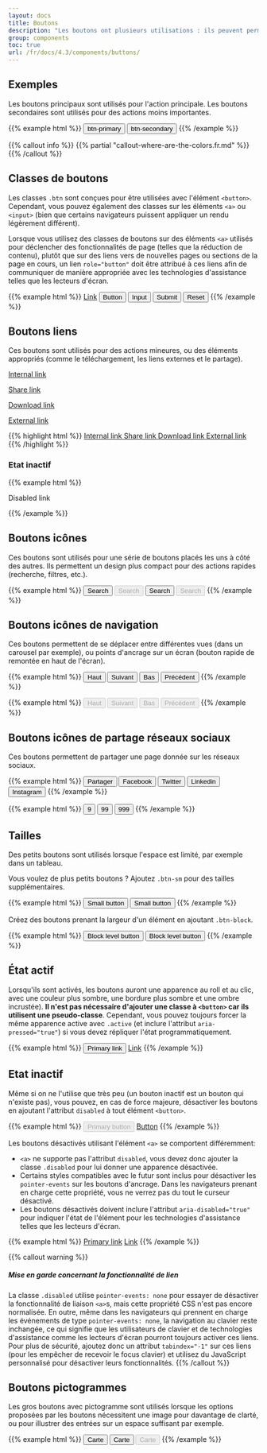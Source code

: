 ```yaml
---
layout: docs
title: Boutons
description: "Les boutons ont plusieurs utilisations : ils peuvent permettre à l'utilisateur de déclencher une action, répondre à une question posée dans une interface conversationnelle, activer ou désactiver un état, augmenter ou diminuer une valeur numérique, etc. A noter que les boutons de menu sont affichés dans la section des menus déroulants."
group: components
toc: true
url: /fr/docs/4.3/components/buttons/
---
```


## Exemples
Les boutons principaux sont utilisés pour l'action principale. Les boutons secondaires sont utilisés pour des actions moins importantes.

{{% example html %}}
<button type="button" class="btn btn-primary">btn-primary</button>
<button type="button" class="btn btn-secondary">btn-secondary</button>
{{% /example %}}

{{% callout info %}}
{{% partial "callout-where-are-the-colors.fr.md" %}}
{{% /callout %}}

## Classes de boutons

Les classes `.btn` sont conçues pour être utilisées avec l'élément `<button>`. Cependant, vous pouvez également des classes sur les éléments `<a>` ou `<input>` (bien que certains navigateurs puissent appliquer un rendu légèrement différent).

Lorsque vous utilisez des classes de boutons sur des éléments `<a>` utilisés pour déclencher des fonctionnalités de page (telles que la réduction de contenu), plutôt que sur des liens vers de nouvelles pages ou sections de la page en cours, un lien `role="button"` doit être attribué à ces liens afin de communiquer de manière appropriée avec les technologies d'assistance telles que les lecteurs d'écran.

{{% example html %}}
<a class="btn btn-primary" href="#" role="button">Link</a>
<button class="btn btn-primary" type="submit">Button</button>
<input class="btn btn-primary" type="button" value="Input">
<input class="btn btn-primary" type="submit" value="Submit">
<input class="btn btn-primary" type="reset" value="Reset">
{{% /example %}}

## Boutons liens

Ces boutons sont utilisés pour des actions mineures, ou des éléments appropriés (comme le téléchargement, les liens externes et le partage).

<p><a href="#" class="btn btn-link"><span>Internal link</span> <i class="icons-arrow-next icons-size-x75 ml-2" aria-hidden="true"></i></a></p>
<p><a href="#" class="btn btn-link"><span>Share link</span> <i class="icons-share icons-size-x75 ml-2" aria-hidden="true"></i></a></p>
<p><a href="#" class="btn btn-link"><span>Download link</span> <i class="icons-download icons-size-x75 ml-2" aria-hidden="true"></i></a></p>
<p><a href="#" class="btn btn-link"><span>External link</span> <i class="icons-external-link icons-size-x75 ml-2" aria-hidden="true"></i></a></p>

{{% highlight html %}}
<a href="#" class="btn btn-link"><span>Internal link</span> <i class="icons-arrow-next icons-size-x75 ml-2" aria-hidden="true"></i></a>
<a href="#" class="btn btn-link"><span>Share link</span> <i class="icons-share icons-size-x75 ml-2" aria-hidden="true"></i></a>
<a href="#" class="btn btn-link"><span>Download link</span> <i class="icons-download icons-size-x75 ml-2" aria-hidden="true"></i></a>
<a href="#" class="btn btn-link"><span>External link</span> <i class="icons-external-link icons-size-x75 ml-2" aria-hidden="true"></i></a>
{{% /highlight %}}

### Etat inactif
{{% example html %}}
<p><span class="btn btn-link disabled"><span>Disabled link</span> <i class="icons-share icons-size-x75 ml-2" aria-hidden="true"></i></span></p>
{{% /example %}}

## Boutons icônes

Ces boutons sont utilisés pour une série de boutons placés les uns à côté des autres. Ils permettent un design plus compact pour des actions rapides (recherche, filtres, etc.).

{{% example html %}}
<button type="button" class="btn btn-only-icon btn-primary">
  <span class="sr-only">Search</span>
  <i class="icons-search" aria-hidden="true"></i>
</button>
<button type="button" class="btn btn-only-icon btn-primary" disabled>
  <span class="sr-only">Search</span>
  <i class="icons-search" aria-hidden="true"></i>
</button>
<button type="button" class="btn btn-only-icon btn-white">
  <span class="sr-only">Search</span>
  <i class="icons-search" aria-hidden="true"></i>
</button>
<button type="button" class="btn btn-only-icon btn-white" disabled>
  <span class="sr-only">Search</span>
  <i class="icons-search" aria-hidden="true"></i>
</button>
{{% /example %}}

## Boutons icônes de navigation

Ces boutons permettent de se déplacer entre différentes vues (dans un carousel par exemple), ou points d'ancrage sur un écran (bouton rapide de remontée en haut de l'écran).

{{% example html %}}
<button type="button" class="btn-rounded btn-rounded-white box-shadow"><span class="sr-only">Haut</span><i class="icons-arrow-up" aria-hidden="true"></i></button>
<button type="button" class="btn-rounded btn-rounded-white box-shadow"><span class="sr-only">Suivant</span><i class="icons-arrow-next" aria-hidden="true"></i></button>
<button type="button" class="btn-rounded btn-rounded-white box-shadow"><span class="sr-only">Bas</span><i class="icons-arrow-down" aria-hidden="true"></i></button>
<button type="button" class="btn-rounded btn-rounded-white box-shadow"><span class="sr-only">Précédent</span><i class="icons-arrow-prev" aria-hidden="true"></i></button>
{{% /example %}}

{{% example html %}}
<button type="button" class="btn-rounded btn-rounded-white box-shadow" disabled><span class="sr-only">Haut</span><i class="icons-arrow-up" aria-hidden="true"></i></button>
<button type="button" class="btn-rounded btn-rounded-white box-shadow" disabled><span class="sr-only">Suivant</span><i class="icons-arrow-next" aria-hidden="true"></i></button>
<button type="button" class="btn-rounded btn-rounded-white box-shadow" disabled><span class="sr-only">Bas</span><i class="icons-arrow-down" aria-hidden="true"></i></button>
<button type="button" class="btn-rounded btn-rounded-white box-shadow" disabled><span class="sr-only">Précédent</span><i class="icons-arrow-prev" aria-hidden="true"></i></button>
{{% /example %}}

## Boutons icônes de partage réseaux sociaux

Ces boutons permettent de partager une page donnée sur les réseaux sociaux.

{{% example html %}}
<button type="button" class="btn-rounded btn-rounded-primary"><span class="sr-only">Partager</span><i class="icons-share" aria-hidden="true"></i></button>
<button type="button" class="btn-rounded btn-rounded-facebook"><span class="sr-only">Facebook</span><i class="icons-facebook" aria-hidden="true"></i></button>
<button type="button" class="btn-rounded btn-rounded-twitter"><span class="sr-only">Twitter</span><i class="icons-twitter" aria-hidden="true"></i></button>
<button type="button" class="btn-rounded btn-rounded-linkedin"><span class="sr-only">Linkedin</span><i class="icons-linkedin" aria-hidden="true"></i></button>
<button type="button" class="btn-rounded btn-rounded-instagram"><span class="sr-only">Instagram</span><i class="icons-instagram" aria-hidden="true"></i></button>
{{% /example %}}

{{% example html %}}
<button type="button" class="btn-rounded btn-rounded-gray">9</button>
<button type="button" class="btn-rounded btn-rounded-gray">99</button>
<button type="button" class="btn-rounded btn-rounded-gray">999</button>
{{% /example %}}

## Tailles

Des petits boutons sont utilisés lorsque l'espace est limité, par exemple dans un tableau.

Vous voulez de plus petits boutons ? Ajoutez `.btn-sm` pour des tailles supplémentaires.

{{% example html %}}
<button type="button" class="btn btn-primary btn-sm">Small button</button>
<button type="button" class="btn btn-secondary btn-sm">Small button</button>
{{% /example %}}

Créez des boutons prenant la largeur d'un élément en ajoutant `.btn-block`.

{{% example html %}}
<button type="button" class="btn btn-primary btn-block">Block level button</button>
<button type="button" class="btn btn-secondary btn-block">Block level button</button>
{{% /example %}}

## État actif

Lorsqu'ils sont activés, les boutons auront une apparence au roll et au clic, avec une couleur plus sombre, une bordure plus sombre et une ombre incrustée). **Il n'est pas nécessaire d'ajouter une classe à `<button>` car ils utilisent une pseudo-classe**. Cependant, vous pouvez toujours forcer la même apparence active avec `.active` (et inclure l'attribut <code>aria-pressed="true"</code>) si vous devez répliquer l'état programmatiquement.

{{% example html %}}
<button type="button" class="btn btn-primary active" aria-pressed="true">Primary link</button>
<a href="#" class="btn btn-secondary active" role="button" aria-pressed="true">Link</a>
{{% /example %}}

## Etat inactif

Même si on ne l'utilise que très peu (un bouton inactif est un bouton qui n'existe pas), vous pouvez, en cas de force majeure, désactiver les boutons en ajoutant l'attribut `disabled` à tout élément `<button>`.

{{% example html %}}
<button type="button" class="btn btn-primary" disabled>Primary button</button>
<a href="#" class="btn btn-secondary disabled">Button</a>
{{% /example %}}

Les boutons désactivés utilisant l'élément `<a>` se comportent différemment:

- `<a>` ne supporte pas l'attribut `disabled`, vous devez donc ajouter la classe `.disabled` pour lui donner une apparence désactivée.
- Certains styles compatibles avec le futur sont inclus pour désactiver les `pointer-events` sur les boutons d'ancrage. Dans les navigateurs prenant en charge cette propriété, vous ne verrez pas du tout le curseur désactivé.
- Les boutons désactivés doivent inclure l'attribut `aria-disabled="true"` pour indiquer l'état de l'élément pour les technologies d'assistance telles que les lecteurs d'écran.

{{% example html %}}
<a href="#" class="btn btn-primary disabled" aria-disabled="true">Primary link</a>
<a href="#" class="btn btn-secondary disabled" aria-disabled="true">Link</a>
{{% /example %}}

{{% callout warning %}}
##### Mise en garde concernant la fonctionnalité de lien

La classe `.disabled` utilise `pointer-events: none` pour essayer de désactiver la fonctionnalité de liaison `<a>`s, mais cette propriété CSS n'est pas encore normalisée. En outre, même dans les navigateurs qui prennent en charge les événements de type `pointer-events: none`, la navigation au clavier reste inchangée, ce qui signifie que les utilisateurs de clavier et de technologies d'assistance comme les lecteurs d'écran pourront toujours activer ces liens. Pour plus de sécurité, ajoutez donc un attribut `tabindex="-1"` sur ces liens (pour les empêcher de recevoir le focus clavier) et utilisez du JavaScript personnalisé pour désactiver leurs fonctionnalités.
{{% /callout %}}

## Boutons pictogrammes

Les gros boutons avec pictogramme sont utilisés lorsque les options proposées par les boutons nécessitent une image pour davantage de clarté, ou pour illustrer des entrées sur un espace suffisant par exemple.

{{% example html %}}
<button type="button" class="btn btn-card">
  <i class="icons-large-france icons-size-90px" aria-hidden="true"></i>
  <span>Carte</span>
</button>
<button type="button" class="btn btn-card active" title="Carte actif">
  <i class="icons-large-france icons-size-90px" aria-hidden="true"></i>
  <span>Carte</span>
</button>
<button type="button" class="btn btn-card" disabled>
  <i class="icons-large-france icons-size-90px" aria-hidden="true"></i>
  <span>Carte</span>
</button>
{{% /example %}}

